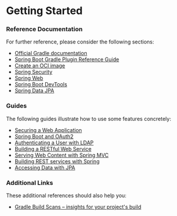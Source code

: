 # Getting Started

### Reference Documentation

For further reference, please consider the following sections:

* [Official Gradle documentation](https://docs.gradle.org)
* [Spring Boot Gradle Plugin Reference Guide](https://docs.spring.io/spring-boot/docs/3.2.0/gradle-plugin/reference/html/)
* [Create an OCI image](https://docs.spring.io/spring-boot/docs/3.2.0/gradle-plugin/reference/html/#build-image)
* [Spring Security](https://docs.spring.io/spring-boot/docs/3.2.0/reference/htmlsingle/index.html#web.security)
* [Spring Web](https://docs.spring.io/spring-boot/docs/3.2.0/reference/htmlsingle/index.html#web)
* [Spring Boot DevTools](https://docs.spring.io/spring-boot/docs/3.2.0/reference/htmlsingle/index.html#using.devtools)
* [Spring Data JPA](https://docs.spring.io/spring-boot/docs/3.2.0/reference/htmlsingle/index.html#data.sql.jpa-and-spring-data)

### Guides

The following guides illustrate how to use some features concretely:

* [Securing a Web Application](https://spring.io/guides/gs/securing-web/)
* [Spring Boot and OAuth2](https://spring.io/guides/tutorials/spring-boot-oauth2/)
* [Authenticating a User with LDAP](https://spring.io/guides/gs/authenticating-ldap/)
* [Building a RESTful Web Service](https://spring.io/guides/gs/rest-service/)
* [Serving Web Content with Spring MVC](https://spring.io/guides/gs/serving-web-content/)
* [Building REST services with Spring](https://spring.io/guides/tutorials/rest/)
* [Accessing Data with JPA](https://spring.io/guides/gs/accessing-data-jpa/)

### Additional Links

These additional references should also help you:

* [Gradle Build Scans – insights for your project's build](https://scans.gradle.com#gradle)

